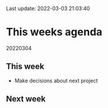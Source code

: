 Last update: 2022-03-03 21:03:40

# This weeks agenda

20220304

## This week

-   Make decisions about next project

## Next week
